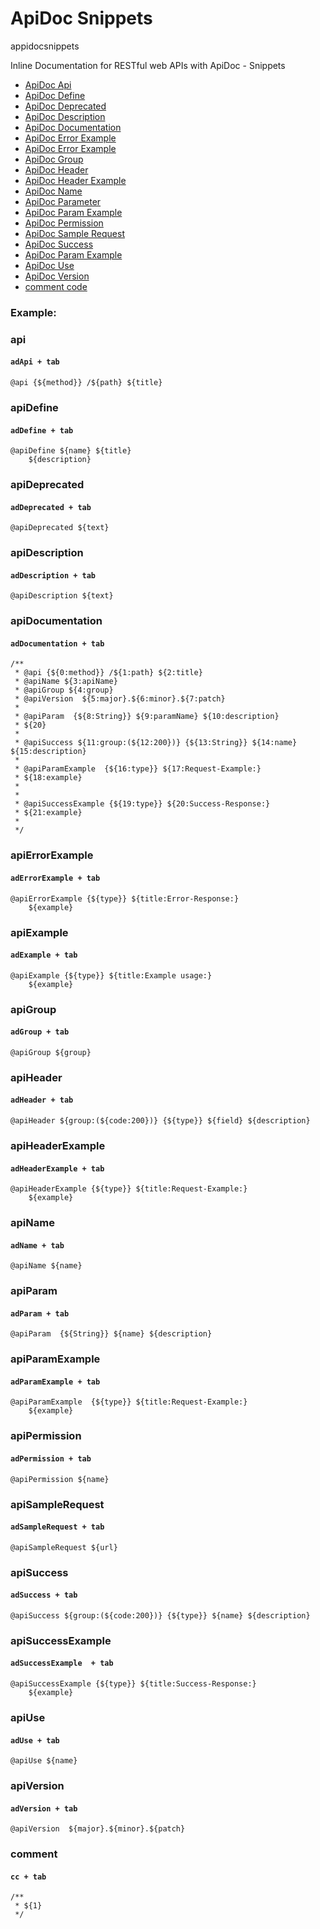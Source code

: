 # ApiDoc Snippets  
appidocsnippets  

  Inline Documentation for RESTful web APIs with ApiDoc - Snippets 
- [ApiDoc Api](#api)
- [ApiDoc Define](#apidefine)
- [ApiDoc Deprecated](#apideprecated)
- [ApiDoc Description](#apidescription)
- [ApiDoc Documentation](#apidocumentation)
- [ApiDoc Error Example](#apierrorexample)
- [ApiDoc Error Example](#apiexample)
- [ApiDoc Group](#apigroup)
- [ApiDoc Header](#apiheader)
- [ApiDoc Header Example](#apiheaderexample)
- [ApiDoc Name](#apiname)
- [ApiDoc Parameter](#apiparam)
- [ApiDoc Param Example](#apiparamexample)
- [ApiDoc Permission](#apipermission)
- [ApiDoc Sample Request](#apisamplerequest)
- [ApiDoc Success](#apisuccess)
- [ApiDoc Param Example](#apisuccessexample)
- [ApiDoc Use](#apiuse)
- [ApiDoc Version](#apiversion)
- [comment code](#comment)


### Example:  

### api
#### `adApi + tab` 
```
@api {${method}} /${path} ${title}
``` 

### apiDefine
#### `adDefine + tab` 
```
@apiDefine ${name} ${title}
    ${description} 
``` 

### apiDeprecated
#### `adDeprecated + tab` 
```
@apiDeprecated ${text}
``` 

### apiDescription
#### `adDescription + tab` 
```
@apiDescription ${text}
``` 

### apiDocumentation
#### `adDocumentation + tab` 
```
/**
 * @api {${0:method}} /${1:path} ${2:title}
 * @apiName ${3:apiName}
 * @apiGroup ${4:group}
 * @apiVersion  ${5:major}.${6:minor}.${7:patch}
 * 
 * @apiParam  {${8:String}} ${9:paramName} ${10:description}
 * ${20}
 * 
 * @apiSuccess ${11:group:(${12:200})} {${13:String}} ${14:name} ${15:description}
 * 
 * @apiParamExample  {${16:type}} ${17:Request-Example:}
 * ${18:example}
 * 
 * 
 * @apiSuccessExample {${19:type}} ${20:Success-Response:}
 * ${21:example}
 * 
 */
``` 

### apiErrorExample
#### `adErrorExample + tab` 
```
@apiErrorExample {${type}} ${title:Error-Response:}
    ${example}
``` 

### apiExample
#### `adExample + tab` 
```
@apiExample {${type}} ${title:Example usage:}
    ${example}
``` 

### apiGroup
#### `adGroup + tab` 
```
@apiGroup ${group}
``` 

### apiHeader
#### `adHeader + tab` 
```
@apiHeader ${group:(${code:200})} {${type}} ${field} ${description}
``` 

### apiHeaderExample
#### `adHeaderExample + tab` 
```
@apiHeaderExample {${type}} ${title:Request-Example:}
    ${example}
``` 

### apiName
#### `adName + tab` 
```
@apiName ${name}
``` 

### apiParam
#### `adParam + tab` 
```
@apiParam  {${String}} ${name} ${description}
``` 

### apiParamExample
#### `adParamExample + tab` 
```
@apiParamExample  {${type}} ${title:Request-Example:}
    ${example}
``` 

### apiPermission
#### `adPermission + tab` 
```
@apiPermission ${name}
``` 

### apiSampleRequest
#### `adSampleRequest + tab` 
```
@apiSampleRequest ${url}
``` 

### apiSuccess
#### `adSuccess + tab` 
```
@apiSuccess ${group:(${code:200})} {${type}} ${name} ${description}
``` 

### apiSuccessExample
#### `adSuccessExample  + tab` 
```
@apiSuccessExample {${type}} ${title:Success-Response:}
    ${example}
``` 

### apiUse
#### `adUse + tab` 
```
@apiUse ${name}
``` 

### apiVersion
#### `adVersion + tab` 
```
@apiVersion  ${major}.${minor}.${patch}
``` 

### comment
#### `cc + tab` 
```
/**
 * ${1}
 */
``` 


